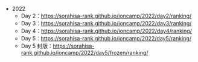 -   2022
    -   Day 2：https://sorahisa-rank.github.io/ioncamp/2022/day2/ranking/
    -   Day 3：https://sorahisa-rank.github.io/ioncamp/2022/day3/ranking/
    -   Day 4：https://sorahisa-rank.github.io/ioncamp/2022/day4/ranking/
    -   Day 5：https://sorahisa-rank.github.io/ioncamp/2022/day5/ranking/
    -   Day 5 封版：https://sorahisa-rank.github.io/ioncamp/2022/day5/frozen/ranking/